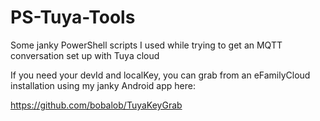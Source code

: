 # PS-Tuya-Tools

Some janky PowerShell scripts I used while trying to get an MQTT conversation set up with Tuya cloud


If you need your devId and localKey, you can grab from an eFamilyCloud installation using my janky Android app here:

https://github.com/bobalob/TuyaKeyGrab
